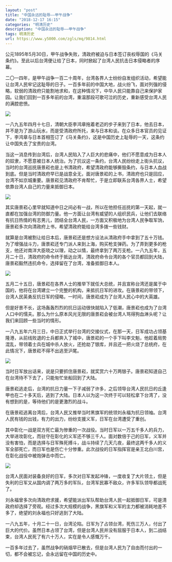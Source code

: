 ```yaml
---
layout: "post"
title: "中国永远的耻辱——甲午战争"
date: "2018-12-17 16:15"
categories: "明清历史"
description: "中国永远的耻辱——甲午战争"
tags: 明清历史
url: https://www.y5000.com/zgls/mq/9814.html
---
```






公元1895年5月30日，甲午战争失败，清政府被迫与日本签订丧权辱国的《马关条约》。至此以后台湾便让给了日本，同时掀起了台湾人民抗击日本侵略者的序幕。

二〇一四年，是甲午战争一百二十周年，台湾各界人士纷纷自发组织活动，希望能让台湾人民牢记这耻辱的日子。一百多年前的中国大地，战火纷飞，面对列强的侵略，软弱的清政府只能割地求和，在这种情况下，中华人民只能靠自己来保护家园。让我们回到一百多年前的台湾，重温那段可歌可泣的历史，重新感受台湾人民的满腔悲愤。

![](https://img.y5000.com/uploads/allimg/170109/8-1F109150J5K5.jpg)

一八九五年四月十七日，清朝大臣李鸿章拖着老迈的步子来到了日本，他去日本，并不是为了游山玩水，而是受清政府所托，来与日本和谈。在众多日本官员的见证下，李鸿章与日本首相签订了《马关条约》，这是中国历史上耻辱的一天，这条约让中国失去了宝贵的台湾。

当这一消息传到台湾后，台湾人民陷入了人巨大的悲痛中，他们不愿意成为日本人的奴隶，不愿意被日本人统治。为了抗议这一条约，台湾人民纷纷走上街头抗议，当时的台湾巡抚唐景崧也是上书清政府，希望清政府能够撕毁条约，与日本人血战到底。但是当时清政府早已是战意全无，面对唐景崧的上书，清政府也只是回应，台湾不如京城重要。唐景崧见清政府不肯帮忙，于是立即联系台湾各界人士，希望依靠台湾人自己的力量来抵御日本。

![](https://img.y5000.com/uploads/allimg/170109/8-1F109150KA61.jpg)

其实唐景崧心里早就知道中日之间必有一战，所以在他担任巡抚的第一天起，就一直都在加强台湾的防御力量。他一方面让台湾有威望的人组织民兵，让他们去联络有抗日热情的有志男儿，团结全台湾人民，一方面又积极地为台湾人民争取军饷，唐景崧多次向清政府上书，希望清政府能给台湾多拨一些钱财。

就算是台湾被割让给日本后，唐景崧还是想方设法从清政府手中拿到了五十万钱。为了增强战斗力，唐景崧还专门派人来到上海，购买枪支弹药。为了弄到更多的枪支，他还对南洋大臣晓之以理，动之以情，最终拿到了两万支枪。一八九五年，五月二十日，清政府的命令终于抵达台湾，清政府命令台湾的各个官员都回到大陆，唐景崧毅然违抗命令，选择留在了台湾，准备抵御日本人。

![](https://img.y5000.com/uploads/allimg/170109/8-1F109150P5244.jpg)

五月二十五日，唐景崧在各界人士的推举下就任大总统，并且宣称台湾还是属于中国的，他将在台湾建立一个完整的机构，来抵抗日军的进攻。在唐景崧的带领下，台湾人民英勇反抗日军的侵略，一时间，唐景崧成为了台湾人民心中的大英雄。

但是好景不长，这场轰轰烈烈的抗日运动很快就陷入了低潮，唐景崧也成为了台湾人口中的懦夫。那么为什么原本风光无限的唐景崧会被台湾人骂得狗血淋头呢？让我们来回顾一些当时的情形。

一八九五年六月三日，中日正式举行台湾的交接仪式，在那一天，日军成功占领基隆港，从前线败退的士兵都奔入了城中，唐景崧的一个手下叫李文魁，他趁着局势混乱，带领着士兵在城中杀人放火，还抢劫了银库，并且还一把火烧了总统府，在此情况下，唐景崧不得不出逃至沪尾。

![](https://img.y5000.com/uploads/allimg/170109/8-1F109150QE09.jpg)

当时日军放出话来，说是只要抓住唐景崧，就奖赏六十万两银子。唐景崧知道自己在台湾待不下去了，只能匆忙坐船回到了大陆。

唐景崧逃走后，台湾的抗日力量一下子减弱了许多，之后领导台湾人民抗日的丘逢甲也在二十多天后，逃到了大陆。日本人以为这一次终于可以轻松拿下台湾了，没有想到的是，等待他们的是更激烈的战斗。

在唐景崧逃离台湾后，台湾人民又推举当时黑旗军的统领刘永福为抗日领袖。台湾人民有钱的出钱，有力的出力，纷纷支援义军，日军在台湾遭受了重创。

其中彰化一战是双方死亡最为惨重的一次战役。当时日军以一万五千多人的兵力，大举进攻彰化，而驻守在彰化的义军还不够三千人。面对数倍于己的日军，义军并没有害怕，而是选择与日军殊死搏斗，战斗持续了几天几夜，最终这两千多人的义军全部死亡，而日军也是伤亡十分惨重。此次战役的日军指挥官是亲王北白川宫，在彰化战役中被炮弹击中而亡。

![](https://img.y5000.com/uploads/allimg/170109/8-1F109150S14L.jpg)

台湾人民面对装备良好的日军，多次对日军发起冲锋，一度收复了大片领土，但是失利的日军又从国内调了两万多的军队，台湾军民寡不敌众，许多军队领导都战死了。

刘永福曾多次向清政府求援，希望能派出军队帮助台湾人民一起抵御日军，可是清政府却选择了旁观。经过多次大规模的战争，黑旗军和义军的主力都被消耗地差不多了，绝望的刘永福也只好逃到了大陆。

一八九五年，十月二十一日，台湾沦陷。日军为了占领台湾，死伤三万人，付出了巨大的代价。虽然日本占领了台湾，但是台湾人民并没有屈服于日本人，到二战结束，台湾人民死了有六十万人，实在是令人感慨万千。

一百多年过去了，虽然战争的硝烟早已散去，但是台湾人民为了自由而付出的一切，都不会被忘记，会永远留在中国的历史中。
